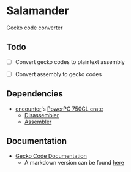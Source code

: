 # Salamander
Gecko code converter

## Todo
- [ ] Convert gecko codes to plaintext assembly
- [ ] Convert assembly to gecko codes


## Dependencies
- [encounter](https://github.com/encounter)'s [PowerPC 750CL crate](https://github.com/encounter/ppc750cl)
    - [Disassembler](https://crates.io/crates/ppc750cl)
    - [Assembler](https://crates.io/crates/ppc750cl-asm)

## Documentation
- [Gecko Code Documentation](https://wiigeckocodes.github.io/codetypedocumentation.html)
    - A markdown version can be found [here](https://github.com/NicholasMoser/Naruto-GNT-Modding/blob/main/general/docs/guides/gecko_codetype_documentation.md)